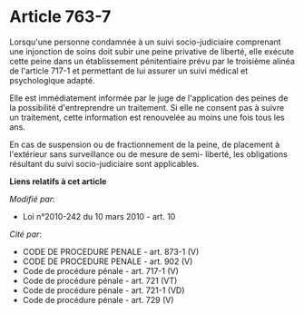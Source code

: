 # Article 763-7

Lorsqu'une personne condamnée à un suivi socio-judiciaire comprenant une injonction de soins doit subir une peine privative
de liberté, elle exécute cette peine dans un établissement pénitentiaire prévu par le troisième alinéa de l'article 717-1 et
permettant de lui assurer un suivi médical et psychologique adapté. 

Elle est immédiatement informée par le juge de l'application des peines de la possibilité d'entreprendre un traitement. Si
elle ne consent pas à suivre un traitement, cette information est renouvelée au moins une fois tous les ans. 

En cas de suspension ou de fractionnement de la peine, de placement à l'extérieur sans surveillance ou de mesure de semi-
liberté, les obligations résultant du suivi socio-judiciaire sont applicables.

**Liens relatifs à cet article**

_Modifié par_:

  - Loi n°2010-242 du 10 mars 2010 - art. 10

_Cité par_:

  - CODE DE PROCEDURE PENALE - art. 873-1 (V)
  - CODE DE PROCEDURE PENALE - art. 902 (V)
  - Code de procédure pénale - art. 717-1 (V)
  - Code de procédure pénale - art. 721 (VT)
  - Code de procédure pénale - art. 721-1 (VD)
  - Code de procédure pénale - art. 729 (V)
